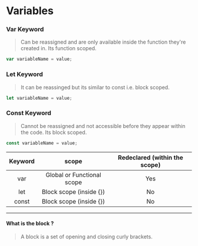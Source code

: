 # Variables

### Var Keyword
> Can be reassigned and are only available inside the function they're created in. Its function scoped.
```javascript
var variableName = value;
```

### Let Keyword
> It can be reassinged but its similar to const i.e. block scoped.
```javascript
let variableName = value;
```

### Const Keyword
> Cannot be reassigned and not accessible before they appear within the code. Its block scoped.
```javascript
const variableName = value;
```

| Keyword | scope                            | Redeclared (within the scope) |
|:-------:|:--------------------------------:|:-----------------------------:|
|var      | Global or Functional scope       | Yes                           |
|let      | Block scope (inside {})          | No                            |
|const    | Block scope (inside {})          | No                            |

--------------------------------------

#### What is the block ?
> A block is a set of opening and closing curly brackets.
